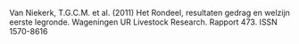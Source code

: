 Van Niekerk, T.G.C.M. et al. (2011) Het Rondeel, resultaten gedrag en welzijn eerste legronde. Wageningen UR Livestock Research. Rapport 473. ISSN 1570-8616